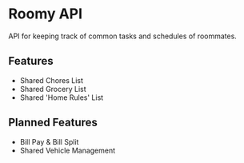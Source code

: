 # Roomy API
API for keeping track of common tasks and schedules of roommates.

## Features
- Shared Chores List
- Shared Grocery List
- Shared 'Home Rules' List

## Planned Features
- Bill Pay & Bill Split
- Shared Vehicle Management
